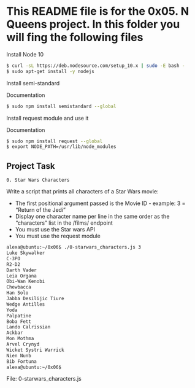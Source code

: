 # This README file is for the 0x05. N Queens project. In this folder you will fing the following files

Install Node 10

```bash
$ curl -sL https://deb.nodesource.com/setup_10.x | sudo -E bash -
$ sudo apt-get install -y nodejs
```

Install semi-standard

Documentation

```bash
$ sudo npm install semistandard --global
```

Install request module and use it

Documentation

```bash
$ sudo npm install request --global
$ export NODE_PATH=/usr/lib/node_modules
```

## Project Task

`0. Star Wars Characters`

Write a script that prints all characters of a Star Wars movie:

* The first positional argument passed is the Movie ID - example: 3 = “Return of the Jedi”
* Display one character name per line in the same order as the “characters” list in the /films/ endpoint
* You must use the Star wars API
* You must use the request module

```bash
alexa@ubuntu:~/0x06$ ./0-starwars_characters.js 3
Luke Skywalker
C-3PO
R2-D2
Darth Vader
Leia Organa
Obi-Wan Kenobi
Chewbacca
Han Solo
Jabba Desilijic Tiure
Wedge Antilles
Yoda
Palpatine
Boba Fett
Lando Calrissian
Ackbar
Mon Mothma
Arvel Crynyd
Wicket Systri Warrick
Nien Nunb
Bib Fortuna
alexa@ubuntu:~/0x06$
```

File: 0-starwars_characters.js
